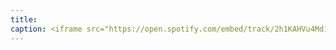 ```yaml
---
title: 
caption: <iframe src="https://open.spotify.com/embed/track/2h1KAHVu4Md1q5PfeivANT" width="100%" height="80" frameBorder="0" allowtransparency="true" allow="encrypted-media"></iframe>
---
```

